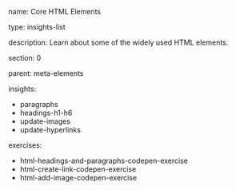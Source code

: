 name: Core HTML Elements

type: insights-list

description: Learn about some of the widely used HTML elements.

section: 0

parent: meta-elements

insights:
  - paragraphs
  - headings-h1-h6
  - update-images
  - update-hyperlinks
 
exercises:
  - html-headings-and-paragraphs-codepen-exercise
  - html-create-link-codepen-exercise
  - html-add-image-codepen-exercise
